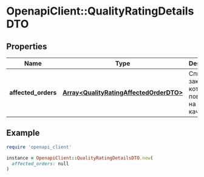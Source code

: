 # OpenapiClient::QualityRatingDetailsDTO

## Properties

| Name | Type | Description | Notes |
| ---- | ---- | ----------- | ----- |
| **affected_orders** | [**Array&lt;QualityRatingAffectedOrderDTO&gt;**](QualityRatingAffectedOrderDTO.md) | Список заказов, которые повлияли на индекс качества. |  |

## Example

```ruby
require 'openapi_client'

instance = OpenapiClient::QualityRatingDetailsDTO.new(
  affected_orders: null
)
```

